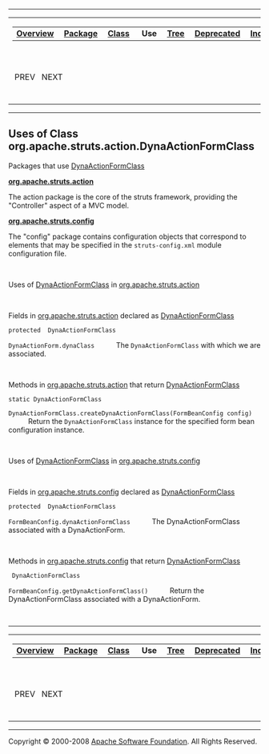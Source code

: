 ------------------------------------------------------------------------

<span id="navbar_top"></span> [](#skip-navbar_top "Skip navigation links")

<table>
<colgroup>
<col width="50%" />
<col width="50%" />
</colgroup>
<tbody>
<tr class="odd">
<td align="left"><span id="navbar_top_firstrow"></span>
<table>
<tbody>
<tr class="odd">
<td align="left"><a href="../../../../../overview-summary.html.md"><strong>Overview</strong></a> </td>
<td align="left"><a href="../package-summary.html.md"><strong>Package</strong></a> </td>
<td align="left"><a href="../../../../../org/apache/struts/action/DynaActionFormClass.html.md" title="class in org.apache.struts.action"><strong>Class</strong></a> </td>
<td align="left"> <strong>Use</strong> </td>
<td align="left"><a href="../package-tree.html.md"><strong>Tree</strong></a> </td>
<td align="left"><a href="../../../../../deprecated-list.html.md"><strong>Deprecated</strong></a> </td>
<td align="left"><a href="../../../../../index-all.html.md"><strong>Index</strong></a> </td>
<td align="left"><a href="../../../../../help-doc.html.md"><strong>Help</strong></a> </td>
</tr>
</tbody>
</table></td>
<td align="left"></td>
</tr>
<tr class="even">
<td align="left"> PREV   NEXT</td>
<td align="left"><a href="../../../../../index.html.md?org/apache/struts/action//class-useDynaActionFormClass.html"><strong>FRAMES</strong></a>    <a href="DynaActionFormClass.html"><strong>NO FRAMES</strong></a>    
<a href="../../../../../allclasses-noframe.html.md"><strong>All Classes</strong></a></td>
</tr>
</tbody>
</table>

<span id="skip-navbar_top"></span>

------------------------------------------------------------------------

**Uses of Class
 org.apache.struts.action.DynaActionFormClass**
-----------------------------------------------

Packages that use [DynaActionFormClass](../../../../../org/apache/struts/action/DynaActionFormClass.html.md "class in org.apache.struts.action")

[**org.apache.struts.action**](#org.apache.struts.action)

The action package is the core of the struts framework, providing the "Controller" aspect of a MVC model. 

[**org.apache.struts.config**](#org.apache.struts.config)

The "config" package contains configuration objects that correspond to elements that may be specified in the `struts-config.xml` module configuration file. 

 

<span id="org.apache.struts.action"></span>

Uses of [DynaActionFormClass](../../../../../org/apache/struts/action/DynaActionFormClass.html.md "class in org.apache.struts.action") in [org.apache.struts.action](../../../../../org/apache/struts/action/package-summary.html)

 

Fields in [org.apache.struts.action](../../../../../org/apache/struts/action/package-summary.html.md) declared as [DynaActionFormClass](../../../../../org/apache/struts/action/DynaActionFormClass.html "class in org.apache.struts.action")

`protected  DynaActionFormClass`

`DynaActionForm.dynaClass`
           The `DynaActionFormClass` with which we are associated.

 

Methods in [org.apache.struts.action](../../../../../org/apache/struts/action/package-summary.html.md) that return [DynaActionFormClass](../../../../../org/apache/struts/action/DynaActionFormClass.html "class in org.apache.struts.action")

`static DynaActionFormClass`

`DynaActionFormClass.createDynaActionFormClass(FormBeanConfig config)`
           Return the `DynaActionFormClass` instance for the specified form bean configuration instance.

 

<span id="org.apache.struts.config"></span>

Uses of [DynaActionFormClass](../../../../../org/apache/struts/action/DynaActionFormClass.html.md "class in org.apache.struts.action") in [org.apache.struts.config](../../../../../org/apache/struts/config/package-summary.html)

 

Fields in [org.apache.struts.config](../../../../../org/apache/struts/config/package-summary.html.md) declared as [DynaActionFormClass](../../../../../org/apache/struts/action/DynaActionFormClass.html "class in org.apache.struts.action")

`protected  DynaActionFormClass`

`FormBeanConfig.dynaActionFormClass`
           The DynaActionFormClass associated with a DynaActionForm.

 

Methods in [org.apache.struts.config](../../../../../org/apache/struts/config/package-summary.html.md) that return [DynaActionFormClass](../../../../../org/apache/struts/action/DynaActionFormClass.html "class in org.apache.struts.action")

` DynaActionFormClass`

`FormBeanConfig.getDynaActionFormClass()`
           Return the DynaActionFormClass associated with a DynaActionForm.

 

------------------------------------------------------------------------

<span id="navbar_bottom"></span> [](#skip-navbar_bottom "Skip navigation links")

<table>
<colgroup>
<col width="50%" />
<col width="50%" />
</colgroup>
<tbody>
<tr class="odd">
<td align="left"><span id="navbar_bottom_firstrow"></span>
<table>
<tbody>
<tr class="odd">
<td align="left"><a href="../../../../../overview-summary.html.md"><strong>Overview</strong></a> </td>
<td align="left"><a href="../package-summary.html.md"><strong>Package</strong></a> </td>
<td align="left"><a href="../../../../../org/apache/struts/action/DynaActionFormClass.html.md" title="class in org.apache.struts.action"><strong>Class</strong></a> </td>
<td align="left"> <strong>Use</strong> </td>
<td align="left"><a href="../package-tree.html.md"><strong>Tree</strong></a> </td>
<td align="left"><a href="../../../../../deprecated-list.html.md"><strong>Deprecated</strong></a> </td>
<td align="left"><a href="../../../../../index-all.html.md"><strong>Index</strong></a> </td>
<td align="left"><a href="../../../../../help-doc.html.md"><strong>Help</strong></a> </td>
</tr>
</tbody>
</table></td>
<td align="left"></td>
</tr>
<tr class="even">
<td align="left"> PREV   NEXT</td>
<td align="left"><a href="../../../../../index.html.md?org/apache/struts/action//class-useDynaActionFormClass.html"><strong>FRAMES</strong></a>    <a href="DynaActionFormClass.html"><strong>NO FRAMES</strong></a>    
<a href="../../../../../allclasses-noframe.html.md"><strong>All Classes</strong></a></td>
</tr>
</tbody>
</table>

<span id="skip-navbar_bottom"></span>

------------------------------------------------------------------------

Copyright © 2000-2008 [Apache Software Foundation](http://www.apache.org/). All Rights Reserved.
